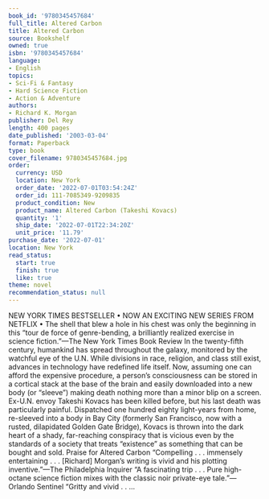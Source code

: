 ```yaml
---
book_id: '9780345457684'
full_title: Altered Carbon
title: Altered Carbon
source: Bookshelf
owned: true
isbn: '9780345457684'
language:
- English
topics:
- Sci-Fi & Fantasy
- Hard Science Fiction
- Action & Adventure
authors:
- Richard K. Morgan
publisher: Del Rey
length: 400 pages
date_published: '2003-03-04'
format: Paperback
type: book
cover_filename: 9780345457684.jpg
order:
  currency: USD
  location: New York
  order_date: '2022-07-01T03:54:24Z'
  order_id: 111-7085349-9209835
  product_condition: New
  product_name: Altered Carbon (Takeshi Kovacs)
  quantity: '1'
  ship_date: '2022-07-01T22:34:20Z'
  unit_price: '11.79'
purchase_date: '2022-07-01'
location: New York
read_status:
  start: true
  finish: true
  like: true
theme: novel
recommendation_status: null
---
```

NEW YORK TIMES BESTSELLER • NOW AN EXCITING NEW SERIES FROM NETFLIX • The shell that blew a hole in his chest was only the beginning in this “tour de force of genre-bending, a brilliantly realized exercise in science fiction.”—The New York Times Book Review
In the twenty-fifth century, humankind has spread throughout the galaxy, monitored by the watchful eye of the U.N. While divisions in race, religion, and class still exist, advances in technology have redefined life itself. Now, assuming one can afford the expensive procedure, a person’s consciousness can be stored in a cortical stack at the base of the brain and easily downloaded into a new body (or “sleeve”) making death nothing more than a minor blip on a screen.
Ex-U.N. envoy Takeshi Kovacs has been killed before, but his last death was particularly painful. Dispatched one hundred eighty light-years from home, re-sleeved into a body in Bay City (formerly San Francisco, now with a rusted, dilapidated Golden Gate Bridge), Kovacs is thrown into the dark heart of a shady, far-reaching conspiracy that is vicious even by the standards of a society that treats “existence” as something that can be bought and sold.
Praise for Altered Carbon
“Compelling . . . immensely entertaining . . . [Richard] Morgan’s writing is vivid and his plotting inventive.”—The Philadelphia Inquirer
“A fascinating trip . . . Pure high-octane science fiction mixes with the classic noir private-eye tale.”—Orlando Sentinel
“Gritty and vivid . . ...
